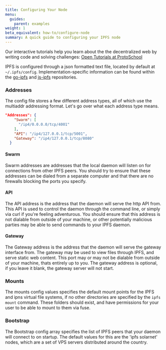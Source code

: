```yaml
---
title: Configuring Your Node
menu:
  guides:
    parent: examples
weight: 1
beta_equivalent: how-to/configure-node
summary: A quick guide to configuring your IPFS node
---
```


<div class="alert alert-info">
Our interactive tutorials help you learn about the the decentralized web by writing code and solving challenges:
<a class="button button-primary" href="https://proto.school/#/tutorials" role="button" target="_blank">Open Tutorials at ProtoSchool</a> &nbsp;<i class="fa fa-external-link-square-alt"></i>
</div>

IPFS is configured through a json formatted text file, located by default at `~/.ipfs/config`. Implementation-specific information can be found within the [go-ipfs](https://github.com/ipfs/go-ipfs/blob/master/docs/config.md) and [js-ipfs](https://github.com/ipfs/js-ipfs/blob/master/docs/config.md) repositories.

### Addresses

The config file stores a few different address types, all of which use the multiaddr addressing format. Let's go over what each address type means.

```json
"Addresses": {
    "Swarm": [
      "/ip4/0.0.0.0/tcp/4001"
    ],
    "API": "/ip4/127.0.0.1/tcp/5001",
    "Gateway": "/ip4/127.0.0.1/tcp/8080"
  }
```

#### Swarm

Swarm addresses are addresses that the local daemon will listen on for connections from other IPFS peers. You should try to ensure that these addresses can be dialed from a separate computer and that there are no firewalls blocking the ports you specify.

#### API

The API address is the address that the daemon will serve the http API from. This API is used to control the daemon through the command line, or simply via curl if you're feeling adventurous. You should ensure that this address is not dialable from outside of your machine, or other potentially malicious parties may be able to send commands to your IPFS daemon.

#### Gateway

The Gateway address is the address that the daemon will serve the gateway interface from. The gateway may be used to view files through IPFS, and serve static web content. This port may or may not be dialable from outside of your machine, thats entirely up to you. The gateway address is optional, if you leave it blank, the gateway server will not start.

### Mounts

The mounts config values specifies the default mount points for the IPFS and ipns virtual file systems, if no other directories are specified by the `ipfs mount` command. These folders should exist, and have permissions for your user to be able to mount to them via fuse.

### Bootstrap

The Bootstrap config array specifies the list of IPFS peers that your daemon will connect to on startup. The default values for this are the 'ipfs solarnet' nodes, which are a set of VPS servers distributed around the country.
